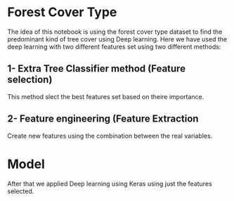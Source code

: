 # Forest Cover Type 
The idea of this notebook is using the forest cover type dataset to find the predominant kind of tree cover using Deep learning.
Here we have used the deep learning with two different features set using two different methods:
## 1- Extra Tree Classifier method (Feature selection) 
This method slect the best features set based on theire importance.
## 2- Feature engineering (Feature Extraction
Create new features using the combination between the real variables.

# Model
After that we applied Deep learning using Keras using just the features selected. 

